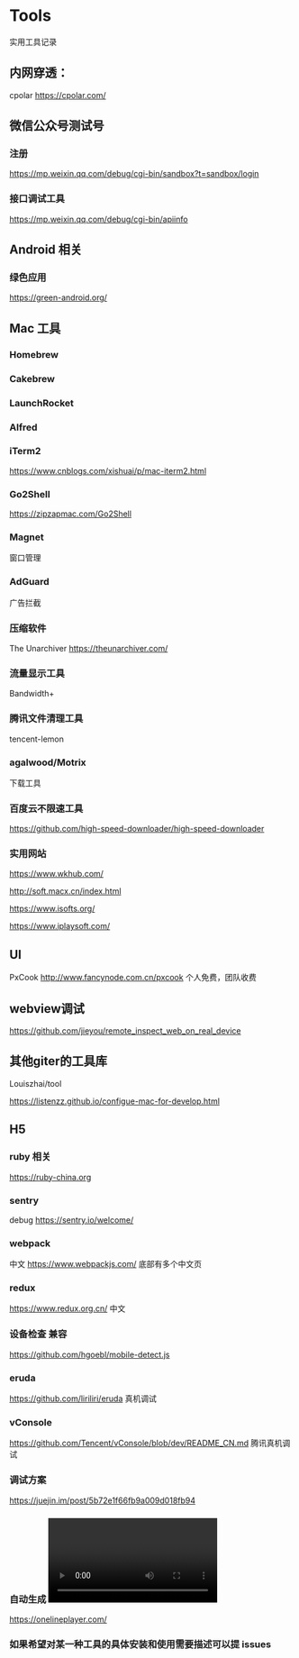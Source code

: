 # Tools
实用工具记录

## 内网穿透：
cpolar
https://cpolar.com/

## 微信公众号测试号
### 注册
https://mp.weixin.qq.com/debug/cgi-bin/sandbox?t=sandbox/login
### 接口调试工具
https://mp.weixin.qq.com/debug/cgi-bin/apiinfo

## Android 相关
### 绿色应用
https://green-android.org/

## Mac 工具

### Homebrew

### Cakebrew

### LaunchRocket

### Alfred

### iTerm2
https://www.cnblogs.com/xishuai/p/mac-iterm2.html
### Go2Shell
https://zipzapmac.com/Go2Shell
### Magnet
窗口管理

### AdGuard
广告拦截

### 压缩软件
The Unarchiver
https://theunarchiver.com/

### 流量显示工具
Bandwidth+

### 腾讯文件清理工具
tencent-lemon

### agalwood/Motrix
下载工具

### 百度云不限速工具
https://github.com/high-speed-downloader/high-speed-downloader

### 实用网站
https://www.wkhub.com/

http://soft.macx.cn/index.html

https://www.isofts.org/

https://www.iplaysoft.com/

## UI
PxCook
http://www.fancynode.com.cn/pxcook 个人免费，团队收费

## webview调试
https://github.com/jieyou/remote_inspect_web_on_real_device



## 其他giter的工具库
Louiszhai/tool

https://listenzz.github.io/configue-mac-for-develop.html

## H5

### ruby 相关
https://ruby-china.org

### sentry
debug https://sentry.io/welcome/

### webpack
中文 https://www.webpackjs.com/ 底部有多个中文页

### redux
https://www.redux.org.cn/ 中文

### 设备检查 兼容
https://github.com/hgoebl/mobile-detect.js

### eruda
https://github.com/liriliri/eruda 真机调试

### vConsole
https://github.com/Tencent/vConsole/blob/dev/README_CN.md 腾讯真机调试

### 调试方案
https://juejin.im/post/5b72e1f66fb9a009d018fb94

### 自动生成 <video> 标签特定功能
  https://onelineplayer.com/


### 如果希望对某一种工具的具体安装和使用需要描述可以提 issues




